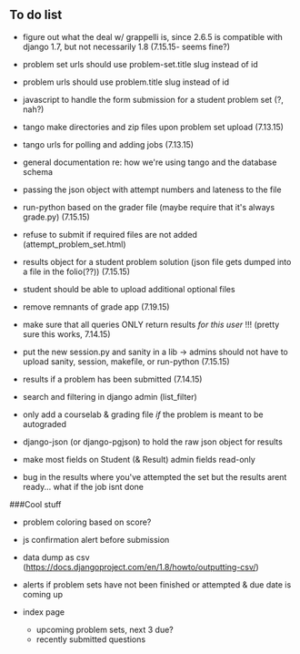 ## To do list
 * figure out what the deal w/ grappelli is, since 2.6.5 is compatible with django 1.7, but not necessarily 1.8 (7.15.15- seems fine?)
 * problem set urls should use problem-set.title slug instead of id
 * problem urls should use problem.title slug instead of id
 * javascript to handle the form submission for a student problem set (?, nah?)
 * tango make directories and zip files upon problem set upload (7.13.15)
 * tango urls for polling and adding jobs  (7.13.15)
 * general documentation re: how we're using tango and the database schema

 * passing the json object with attempt numbers and lateness to the file
 * run-python based on the grader file (maybe require that it's always grade.py) (7.15.15)
 * refuse to submit if required files are not added (attempt_problem_set.html)
 * results object for a student problem solution (json file gets dumped into a file in the folio(??)) (7.15.15)
 * student should be able to upload additional optional files

* remove remnants of grade app (7.19.15)
* make sure that all queries ONLY return results _for this user_ !!! (pretty sure this works, 7.14.15)
* put the new session.py and sanity in a lib ->  admins should not have to upload sanity, session, makefile, or run-python (7.15.15)
* results if a problem has been submitted (7.14.15) 

* search and filtering in django admin (list_filter)
* only add a courselab & grading file _if_ the problem is meant to be autograded
* django-json (or django-pgjson) to hold the raw json object for results
* make most fields on Student (& Result) admin fields read-only
* bug in the results where you've attempted the set but the results arent ready... what if the job isnt done


###Cool stuff
* problem coloring based on score?
* js confirmation alert before submission
* data dump as csv (https://docs.djangoproject.com/en/1.8/howto/outputting-csv/)
* alerts if problem sets have not been finished or attempted & due date is coming up

* index page 
  * upcoming problem sets, next 3 due?
  * recently submitted questions
